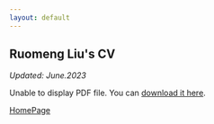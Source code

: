 ```yaml
---
layout: default
---
```


## Ruomeng Liu's CV

_Updated: June.2023_

<object data="/assets/RUOMENG_LIU__CV.pdf" type="application/pdf" width="100%" height="600px">
  <p>Unable to display PDF file. You can <a href="/assets/RUOMENG_LIU__CV.pdf">download it here</a>.</p>
</object>


[HomePage](./)
